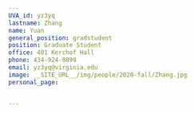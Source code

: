 ```yaml
---
UVA_id: yz3yq
lastname: Zhang
name: Yuan
general_position: gradstudent
position: Graduate Student
office: 401 Kerchof Hall
phone: 434-924-0899
email: yz3yq@virginia.edu
image: __SITE_URL__/img/people/2020-fall/Zhang.jpg
personal_page: 


---
```

